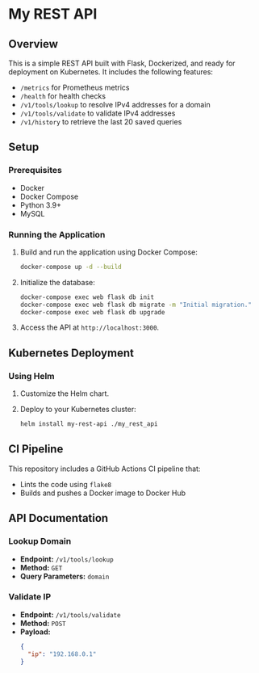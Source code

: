 # My REST API

## Overview

This is a simple REST API built with Flask, Dockerized, and ready for deployment on Kubernetes. It includes the following features:

- `/metrics` for Prometheus metrics
- `/health` for health checks
- `/v1/tools/lookup` to resolve IPv4 addresses for a domain
- `/v1/tools/validate` to validate IPv4 addresses
- `/v1/history` to retrieve the last 20 saved queries

## Setup

### Prerequisites

- Docker
- Docker Compose
- Python 3.9+
- MySQL

### Running the Application

1. Build and run the application using Docker Compose:

    ```bash
    docker-compose up -d --build
    ```

2. Initialize the database:

    ```bash
    docker-compose exec web flask db init
    docker-compose exec web flask db migrate -m "Initial migration."
    docker-compose exec web flask db upgrade
    ```

3. Access the API at `http://localhost:3000`.

## Kubernetes Deployment

### Using Helm

1. Customize the Helm chart.
2. Deploy to your Kubernetes cluster:

    ```bash
    helm install my-rest-api ./my_rest_api
    ```

## CI Pipeline

This repository includes a GitHub Actions CI pipeline that:

- Lints the code using `flake8`
- Builds and pushes a Docker image to Docker Hub

## API Documentation

### Lookup Domain

- **Endpoint:** `/v1/tools/lookup`
- **Method:** `GET`
- **Query Parameters:** `domain`

### Validate IP

- **Endpoint:** `/v1/tools/validate`
- **Method:** `POST`
- **Payload:**
  ```json
  {
    "ip": "192.168.0.1"
  }
